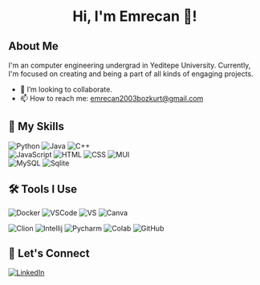 <h1 align="center"> Hi, I'm Emrecan 👋! </h1>

## About Me

I'm an computer engineering undergrad in Yeditepe University. Currently, I'm focused on creating and being a part of all kinds of engaging projects.

- 👯 I’m looking to collaborate.
- 📫 How to reach me: emrecan2003bozkurt@gmail.com



## 🚀 My Skills

![Python](https://img.shields.io/badge/Python-3776AB?style=for-the-badge&logo=python&logoColor=white)
![Java](https://img.shields.io/badge/Java-007396?style=for-the-badge&logo=java&logoColor=white)
![C++](https://img.shields.io/badge/C%2B%2B-00599C?style=for-the-badge&logo=c%2B%2B&logoColor=white)<br>
![JavaScript](https://shields.io/badge/JavaScript-F7DF1E?logo=JavaScript&logoColor=000&style=for-the-badge)
![HTML](https://img.shields.io/badge/HTML5-E34F26?style=for-the-badge&logo=html5&logoColor=white)
![CSS](https://img.shields.io/badge/CSS3-1572B6?style=for-the-badge&logo=css3&logoColor=white)
![MUI](https://img.shields.io/badge/Material--UI-0081CB?style=for-the-badge&logo=material-ui&logoColor=white)<br>
![MySQL](https://img.shields.io/badge/MySQL-00000F?style=for-the-badge&logo=mysql&logoColor=white)
![Sqlite](https://img.shields.io/badge/SQLite-07405E?style=for-the-badge&logo=sqlite&logoColor=white)



## 🛠 Tools I Use


![Docker](https://img.shields.io/badge/Docker-2496ED?logo=docker&logoColor=fff) 
![VSCode](https://img.shields.io/badge/VSCode-007ACC?style=for-the-badge&logo=visual-studio-code&logoColor=white)
![VS](https://img.shields.io/badge/Visual_Studio-5C2D91?style=for-the-badge&logo=visual%20studio&logoColor=white)
![Canva](https://img.shields.io/badge/Canva-1E1E1E?style=for-the-badge&logo=canva&logoColor=00C4CC)

![Clion](https://img.shields.io/badge/CLion-000000?style=for-the-badge&logo=clion&logoColor=white)
![Intellij](https://img.shields.io/badge/IntelliJ_IDEA-000000.svg?style=for-the-badge&logo=intellij-idea&logoColor=white)
![Pycharm](https://img.shields.io/badge/PyCharm-000000.svg?&style=for-the-badge&logo=PyCharm&logoColor=white)
![Colab](https://img.shields.io/badge/Colab-F9AB00?style=for-the-badge&logo=googlecolab&color=525252)
![GitHub](https://img.shields.io/badge/GitHub-181717?style=for-the-badge&logo=github&logoColor=white)





## 💬 Let's Connect

[![LinkedIn](https://img.shields.io/badge/LinkedIn-0A66C2?style=for-the-badge&logo=linkedin&logoColor=white)](https://www.linkedin.com/in/emrecan-bozkurt/)





